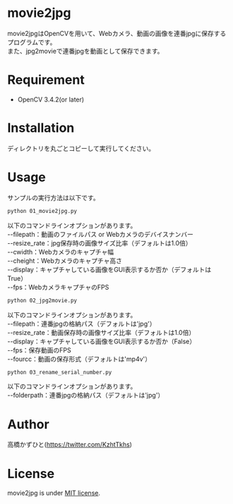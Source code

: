 # movie2jpg
movie2jpgはOpenCVを用いて、Webカメラ、動画の画像を連番jpgに保存するプログラムです。<br>
また、jpg2movieで連番jpgを動画として保存できます。

# Requirement
* OpenCV 3.4.2(or later)

# Installation
ディレクトリを丸ごとコピーして実行してください。

# Usage
サンプルの実行方法は以下です。

```bash
python 01_movie2jpg.py
```
以下のコマンドラインオプションがあります。<br>
--filepath：動画のファイルパス or Webカメラのデバイスナンバー<br>
--resize_rate：jpg保存時の画像サイズ比率（デフォルトは1.0倍）<br>
--cwidth：Webカメラのキャプチャ幅<br>
--cheight：Webカメラのキャプチャ高さ<br>
--display：キャプチャしている画像をGUI表示するか否か（デフォルトはTrue）<br>
--fps：WebカメラキャプチャのFPS<br>

```bash
python 02_jpg2movie.py
```
以下のコマンドラインオプションがあります。<br>
--filepath：連番jpgの格納パス（デフォルトは'jpg'）<br>
--resize_rate：動画保存時の画像サイズ比率（デフォルトは1.0倍）<br>
--display：キャプチャしている画像をGUI表示するか否か（False）<br>
--fps：保存動画のFPS<br>
--fourcc：動画の保存形式（デフォルトは'mp4v'）

```bash
python 03_rename_serial_number.py
```
以下のコマンドラインオプションがあります。<br>
--folderpath：連番jpgの格納パス（デフォルトは'jpg'）<br>


# Author
高橋かずひと(https://twitter.com/KzhtTkhs)
 
# License 
movie2jpg is under [MIT license](https://en.wikipedia.org/wiki/MIT_License).
